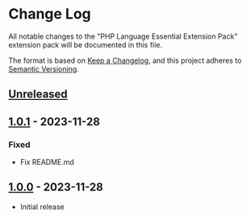 # Change Log

All notable changes to the "PHP Language Essential Extension Pack" extension pack will be documented in this file.

The format is based on [Keep a Changelog](https://keepachangelog.com/en/1.0.0/),
and this project adheres to [Semantic Versioning](https://semver.org/spec/v2.0.0.html).

## [Unreleased]

## [1.0.1] - 2023-11-28

### Fixed

- Fix README.md

## [1.0.0] - 2023-11-28

- Initial release

[unreleased]: https://github.com/ManuelGil/vscode-php-language-pack/compare/v1.0.1...HEAD
[1.0.1]: https://github.com/ManuelGil/vscode-php-language-pack/compare/v1.0.0...v1.0.1
[1.0.0]: https://github.com/ManuelGil/vscode-php-language-pack/releases/tag/v1.0.0
